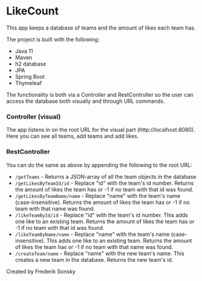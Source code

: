 # LikeCount

This app keeps a database of teams and the amount of likes each team has.

The project is built with the following:
* Java 11
* Maven
* h2 database
* JPA
* Spring Boot
* Thymeleaf

The functionality is both via a Controller and RestController so the user can access the database both visually and through URL commands.

### Controller (visual)
The app listens in on the root URL for the visual part (http://localhost:8080). Here you can see all teams, add teams and add likes.

### RestController
You can do the same as above by appending the following to the root URL:
* `/getTeams` - Returns a JSON-array of all the team objects in the database
* `/getLikesByTeamId/id` - Replace "id" with the team's id number. Returns the amount of likes the team has or -1 if no team with that id was found.
* `/getLikesByTeamName/name` - Replace "name" with the team's name (case-insensitive). Returns the amount of likes the team has or -1 if no team with that name was found.
* `/likeTeamById/id` - Replace "id" with the team's id number. This adds one like to an existing team. Returns the amount of likes the team has or -1 if no team with that id was found.
* `/likeTeamByName/name` - Replace "name" with the team's name (case-insensitive). This adds one like to an existing team. Returns the amount of likes the team has or -1 if no team with that name was found.
* `/createTeam/name` - Replace "name" with the new team's name. This creates a new team in the database. Returns the new team's id.

Created by Frederik Sonsky